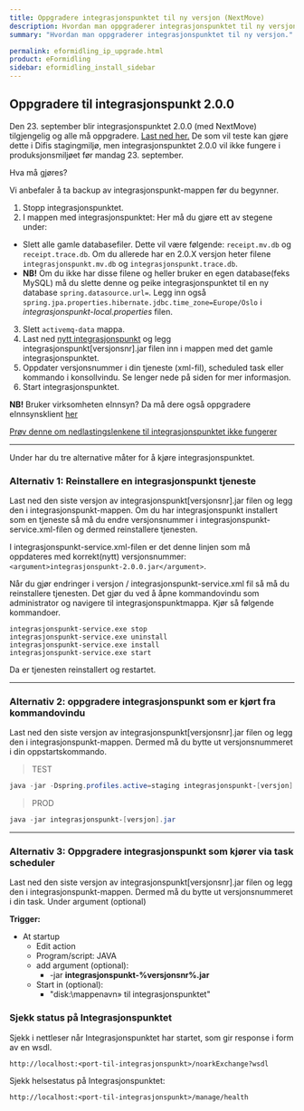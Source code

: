 ```yaml
---
title: Oppgradere integrasjonspunktet til ny versjon (NextMove)
description: Hvordan man oppgraderer integrasjonspunktet til ny versjon.
summary: "Hvordan man oppgraderer integrasjonspunktet til ny versjon."

permalink: eformidling_ip_upgrade.html
product: eFormidling
sidebar: eformidling_install_sidebar
---
```


## Oppgradere til integrasjonspunkt 2.0.0

Den 23. september blir integrasjonspunktet 2.0.0 (med NextMove) tilgjengelig og alle må oppgradere. [Last ned her.](https://beta-meldingsutveksling.difi.no/service/local/repositories/releases/content/no/difi/meldingsutveksling/integrasjonspunkt/2.0.0/integrasjonspunkt-2.0.0.jar) De som vil teste kan gjøre dette i Difis stagingmiljø, men integrasjonspunktet 2.0.0 vil ikke fungere i produksjonsmiljøet før mandag 23. september. 

Hva må gjøres? 

Vi anbefaler å ta backup av integrasjonspunkt-mappen før du begynner.

1. Stopp integrasjonspunktet.
2. I mappen med integrasjonspunktet: Her må du gjøre ett av stegene under:
- Slett alle gamle databasefiler. Dette vil være følgende:  ```receipt.mv.db``` og ```receipt.trace.db```. Om du allerede har en 2.0.X versjon heter filene ```integrasjonspunkt.mv.db``` og ```integrasjonspunkt.trace.db```.
- **NB!** Om du ikke har disse filene og heller bruker en egen database(feks MySQL) må du slette denne og peike integrasjonspunktet til en ny database ```spring.datasource.url=```. Legg inn også ```spring.jpa.properties.hibernate.jdbc.time_zone=Europe/Oslo``` i *integrasjonspunkt-local.properties* filen.
3. Slett ```activemq-data``` mappa. 
4. Last ned [nytt integrasjonspunkt](https://beta-meldingsutveksling.difi.no/service/local/repositories/releases/content/no/difi/meldingsutveksling/integrasjonspunkt/2.0.0/integrasjonspunkt-2.0.0.jar) og legg integrasjonspunkt[versjonsnr].jar filen inn i mappen med det gamle integrasjonspunktet.
5. Oppdater versjonsnummer i din tjeneste (xml-fil), scheduled task eller kommando i konsollvindu. Se lenger nede på siden for mer informasjon.
6. Start integrasjonspunktet. 

**NB!** Bruker virksomheten eInnsyn? Da må dere også oppgradere eInnsynsklient [her](https://difi.github.io/felleslosninger/einnsyn_oppdatere_tjeneste.html)

[Prøv denne om nedlastingslenkene til integrasjonspunktet ikke fungerer](https://github.com/difi/move-integrasjonspunkt/releases/download/v%402.0.0/integrasjonspunkt-2.0.0.jar)

---

Under har du tre alternative måter for å kjøre integrasjonspunktet. 

### Alternativ 1: Reinstallere en integrasjonspunkt tjeneste
Last ned den siste versjon av integrasjonspunkt[versjonsnr].jar filen og legg den i integrasjonspunkt-mappen. Om du har integrasjonspunkt installert som en tjeneste så må du endre versjonsnummer i integrasjonspunkt-service.xml-filen og dermed reinstallere tjenesten.

I integrasjonspunkt-service.xml-filen er det denne linjen som må oppdateres med korrekt(nytt) versjonsnummer: ```<argument>integrasjonspunkt-2.0.0.jar</argument>```.

Når du gjør endringer i versjon / integrasjonspunkt-service.xml fil så må du reinstallere tjenesten. Det gjør du ved å åpne kommandovindu som administrator og navigere til integrasjonspunktmappa. Kjør så følgende kommandoer.

```
integrasjonspunkt-service.exe stop
integrasjonspunkt-service.exe uninstall
integrasjonspunkt-service.exe install
integrasjonspunkt-service.exe start
```

Da er tjenesten reinstallert og restartet.



___

### Alternativ 2: oppgradere integrasjonspunkt som er kjørt fra kommandovindu

Last ned den siste versjon av integrasjonspunkt[versjonsnr].jar filen og legg den i integrasjonspunkt-mappen. Dermed må du bytte ut versjonsnummeret i din oppstartskommando. 

> TEST
```powershell
java -jar -Dspring.profiles.active=staging integrasjonspunkt-[versjon].jar 
```

> PROD
```powershell
java -jar integrasjonspunkt-[versjon].jar
```
___ 

### Alternativ 3: Oppgradere integrasjonspunkt som kjører via task scheduler

Last ned den siste versjon av integrasjonspunkt[versjonsnr].jar filen og legg den i integrasjonspunkt-mappen. Dermed må du bytte ut versjonsnummeret i din task. Under argument (optional) 

**Trigger:**
* At startup
   * Edit action
   * Program/script: JAVA
   * add argument (optional):
        * -jar **integrasjonspunkt-%versjonsnr%.jar** 
   * Start in (optional):
        * "disk:\mappenavn» til integrasjonspunktet"


### Sjekk status på Integrasjonspunktet

Sjekk i nettleser når Integrasjonspunktet har startet, som gir response i form av en wsdl.

```
http://localhost:<port-til-integrasjonspunkt>/noarkExchange?wsdl
```

Sjekk helsestatus på Integrasjonspunktet:

```
http://localhost:<port-til-integrasjonspunkt>/manage/health
```
